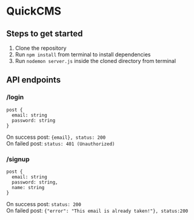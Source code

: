 # QuickCMS

## Steps to get started

1. Clone the repository
2. Run ```npm install``` from terminal to install dependencies
3. Run ```nodemon server.js``` inside the cloned directory from terminal

## API endpoints

### /login

```
post {
  email: string
  password: string
}
```

On success post: `{email}, status: 200`  
On failed post: `status: 401 (Unauthorized)`

### /signup

```
post {
  email: string
  password: string,
  name: string
}
```

On success post: `status: 200`  
On failed post: `{"error": "This email is already taken!"}, status:200`
